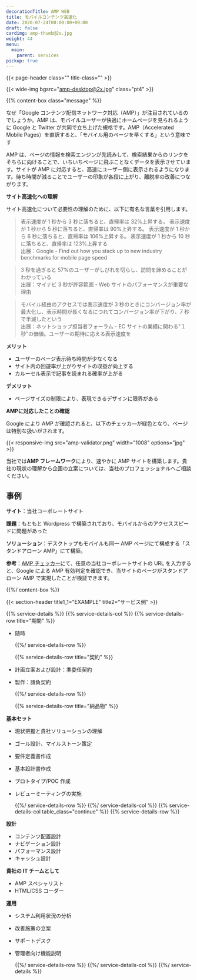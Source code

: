 ```yaml
---
decorationTitle: AMP WEB
title: モバイルコンテンツ高速化
date: 2020-07-24T00:00:00+09:00
draft: false
cardimg: amp-thumb@2x.jpg
weight: 44
menu:
  main:
    parent: services
pickup: true
---
```


{{< page-header class="" title-class="" >}}

{{< wide-img bgsrc="amp-desktop@2x.jpg" class="pt4" >}}

{{% content-box class="message" %}}

なぜ「Google コンテンツ配信ネットワーク対応（AMP）」が注目されているのでしょうか。AMP は、モバイルユーザーが快適にホームページを見られるように Google と Twitter が共同で立ち上げた規格です。AMP（Accelerated Mobile Pages）を直訳すると、「モバイル用のページを早くする」という意味です

AMP は、ページの情報を検索エンジンが先読みして、検索結果からのリンクをそちらに向けることで、いちいちページに飛ぶことなくデータを表示させています。サイトが AMP に対応すると、高速にユーザー側に表示されるようになります。待ち時間が減ることでユーザーの印象が各段に上がり、離脱率の改善につながります。

**サイト高速化への理解**

サイト高速化について必要性の理解のために、以下に有名な言葉を引用します。

> 表示速度が 1 秒から 3 秒に落ちると、直帰率は 32%上昇する。 表示速度が 1 秒から 5 秒に落ちると、直帰率は 90%上昇する。 表示速度が 1 秒から 6 秒に落ちると、直帰率は 106%上昇する。 表示速度が 1 秒から 10 秒に落ちると、直帰率は 123%上昇する  
> 出展：Google - Find out how you stack up to new industry benchmarks for mobile page speed

> 3 秒を過ぎると 57%のユーザーがしびれを切らし、訪問を諦めることがわかっている  
> 出展：マイナビ 3 秒が許容範囲 - Web サイトのパフォーマンスが重要な理由

> モバイル経由のアクセスでは表示速度が 3 秒のときにコンバージョン率が最大化し、表示時間が長くなるにつれてコンバージョン率が下がり、7 秒で半減したという  
> 出展：ネットショップ担当者フォーラム - EC サイトの業績に関わる"１秒"の価値。ユーザーの期待に応える表示速度を

**メリット**

- ユーザーのページ表示待ち時間が少なくなる
- サイト内の回遊率が上がりサイトの収益が向上する
- カルーセル表示で記事を読まれる確率が上がる

**デメリット**

- ページサイズの制限により、表現できるデザインに限界がある

**AMPに対応したことの確認**

Google により AMP が確認されると、以下のチェッカ―が緑色となり、ページは特別な扱いがされます。

{{< responsive-img src="amp-validator.png" width="1008" options="jpg" >}}

当社では**AMP フレームワーク**により、速やかに AMP サイトを構築します。貴社の現状の理解から企画の立案については、当社のプロフェッショナルへご相談ください。

## 事例

**サイト**：当社コーポレートサイト

**課題**：もともと Wordpress で構築されており、モバイルからのアクセススピードに問題があった

**ソリューション**：デスクトップもモバイルも同一 AMP ページにて構成する「スタンドアローン AMP」にて構築。

**参考**：[AMP チェッカー](https://search.google.com/test/amp)にて、任意の当社コーポレートサイトの URL を入力すると、Google による AMP 有効判定を確認でき、当サイトのページがスタンドアローン AMP で実現したことが検証できます。

{{%/ content-box %}}

{{< section-header title1_1="EXAMPLE" title2="サービス例" >}}

{{% service-details %}}
{{% service-details-col %}}
{{% service-details-row title="期間" %}}

- 随時

  {{%/ service-details-row %}}

  {{% service-details-row title="契約" %}}

- 計画立案および設計：準委任契約
- 製作：請負契約

  {{%/ service-details-row %}}

  {{% service-details-row title="納品物" %}}

**基本セット**

- 現状把握と貴社ソリューションの理解
- ゴール設計、マイルストーン策定
- 要件定義書作成
- 基本設計書作成
- プロトタイプ/POC 作成
- レビューミーティングの実施

  {{%/ service-details-row %}}
  {{%/ service-details-col %}}
  {{% service-details-col table_class="continue" %}}
  {{% service-details-row %}}

**設計**

- コンテンツ配置設計
- ナビゲーション設計
- パフォーマンス設計
- キャッシュ設計

**貴社の IT チームとして**

- AMP スペシャリスト
- HTML/CSS コーダー

**運用**

- システム利用状況の分析
- 改善施策の立案
- サポートデスク
- 管理者向け機能説明

  {{%/ service-details-row %}}
  {{%/ service-details-col %}}
  {{%/ service-details %}}
